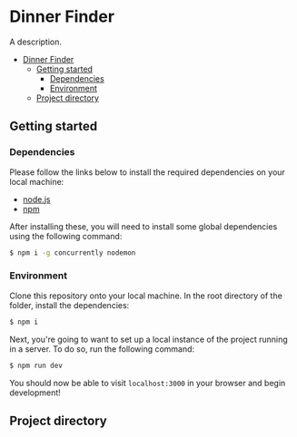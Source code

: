 # Dinner Finder

A description.

- [Dinner Finder](#dinner-finder)
  - [Getting started](#getting-started)
    - [Dependencies](#dependencies)
    - [Environment](#environment)
  - [Project directory](#project-directory)

## Getting started

### Dependencies
Please follow the links below to install the required dependencies on your local machine:

- [node.js](https://nodejs.org/en/download/)
- [npm](https://www.npmjs.com/get-npm)

After installing these, you will need to install some global dependencies using the following command:

```bash
$ npm i -g concurrently nodemon
```

### Environment
Clone this repository onto your local machine. In the root directory of the folder, install the dependencies:

```bash
$ npm i
```

Next, you're going to want to set up a local instance of the project running in a server. To do so, run the following command:

```bash
$ npm run dev
```

You should now be able to visit `localhost:3000` in your browser and begin development!

## Project directory